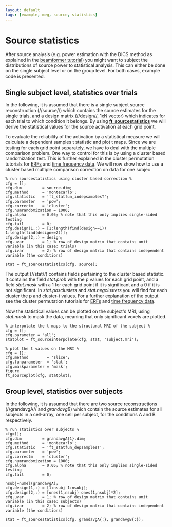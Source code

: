 ```yaml
---
layout: default
tags: [example, meg, source, statistics]
---
```


# Source statistics

After source analysis (e.g. power estimation with the DICS method as explained in the [beamformer tutorial](/tutorial/beamformer)) you might want to subject the distributions of source power to statistical analysis. This can either be done on the single subject level or on the group level. For both cases, example code is presented.

## Single subject level, statistics over trials

In the following, it is assumed that there is a single subject source reconstruction (//source//) which contains the source estimates for the single trials, and a design matrix (//design//, 1xN vector) which indicates for each trial to which condition it belongs. By using **[ft_sourcestatistics](/reference/ft_sourcestatistics)** we will derive the statistical values for the source activation at each grid point. 

To evaluate the reliability of the activation by a statistical measure we will calculate a dependent samples t statistic and plot t maps. Since we are testing for each grid point separately, we have to deal with the multiple comparison problem. One way to control for this is by using a cluster based randomization test. This is further explained in the cluster permutation tutorials for [ERFs](/tutorial/cluster_permutation_timelock) and [time frequency data](/tutorial/cluster_permutation_freq). We will now show how to use a cluster based multiple comparison correction on data for one subjec

	
	% run sourcestatistics using cluster based correction %
	cfg = [];
	cfg.dim         = source.dim;
	cfg.method      = 'montecarlo';
	cfg.statistic   = 'ft_statfun_indepsamplesT';
	cfg.parameter   = 'pow';
	cfg.correctm    = 'cluster';
	cfg.numrandomization = 1000;
	cfg.alpha       = 0.05; % note that this only implies single-sided testing
	cfg.tail        = 0;
	cfg.design(1,:) = [1:length(find(design==1)) 1:length(find(design==2))];
	cfg.design(2,:) = design;
	cfg.uvar        = 1; % row of design matrix that contains unit variable (in this case: trials)
	cfg.ivar        = 2; % row of design matrix that contains independent variable (the conditions)
	
	stat = ft_sourcestatistics(cfg, source);

The output (//stat//) contains fields pertaining to the cluster based statistic. It contains the field *stat.prob* with the p values for each grid point, and a field *stat.mask* with a 1 for each grid point if it is significant and a 0 if it is not significant. In *stat.posclusters* and *stat.negclusters* you will find for each cluster the p and cluster-t values. For a further explanation of the output see the cluster permutation tutorials for [ERFs](/tutorial/cluster_permutation_timelock) and [time frequency data](/tutorial/cluster_permutation_freq).

Now the statistical values can be plotted on the subject's MRI, using *stat.mask* to mask the data, meaning that only  significant voxels are plotted. 

	
	% interpolate the t maps to the structural MRI of the subject %
	cfg = [];
	cfg.parameter = 'all';
	statplot = ft_sourceinterpolate(cfg, stat, 'subject.mri'); 
	
	% plot the t values on the MRI %
	cfg = [];
	cfg.method        = 'slice';
	cfg.funparameter  = 'stat';
	cfg.maskparameter = 'mask';
	figure
	ft_sourceplot(cfg, statplot);

## Group level, statistics over subjects

In the following, it is assumed that there are two source reconstructions (//grandavgA// and *grandavgB*) which contain the source estimates for all subjects in a cell-array, one cell per subject, for the conditions A and B respectively. 

	
	% run statistics over subjects %
	cfg=[];
	cfg.dim         = grandavgA{1}.dim;
	cfg.method      = 'montecarlo';
	cfg.statistic   = 'ft_statfun_depsamplesT';
	cfg.parameter   = 'pow';
	cfg.correctm    = 'cluster';
	cfg.numrandomization = 1000;
	cfg.alpha       = 0.05; % note that this only implies single-sided testing
	cfg.tail        = 0;
	
	nsubj=numel(grandavgA);
	cfg.design(1,:) = [1:nsubj 1:nsubj];
	cfg.design(2,:) = [ones(1,nsubj) ones(1,nsubj)*2];
	cfg.uvar        = 1; % row of design matrix that contains unit variable (in this case: subjects)
	cfg.ivar        = 2; % row of design matrix that contains independent variable (the conditions)
	
	stat = ft_sourcestatistics(cfg, grandavgA{:}, grandavgB{:});

